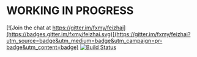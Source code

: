 WORKING IN PROGRESS
===================

[![Join the chat at https://gitter.im/fxmy/feizhai](https://badges.gitter.im/fxmy/feizhai.svg)](https://gitter.im/fxmy/feizhai?utm_source=badge&utm_medium=badge&utm_campaign=pr-badge&utm_content=badge)
[![Build Status](https://travis-ci.org/fxmy/feizhai.svg?branch=master)](https://travis-ci.org/fxmy/feizhai)
